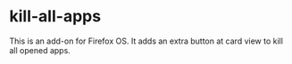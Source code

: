 # kill-all-apps
This is an add-on for Firefox OS. It adds an extra button at card view to kill all opened apps.
